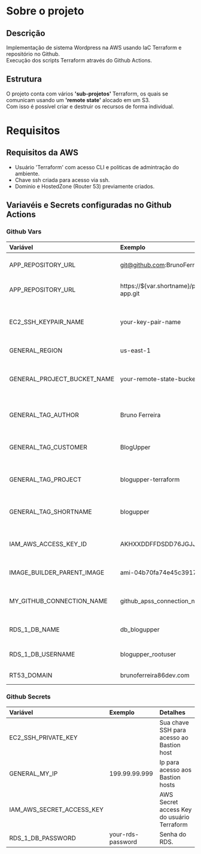 # Sobre o projeto
## Descrição
Implementação de sistema Wordpress na AWS usando IaC Terraform e repositório no 
Github.<br>
Execução dos scripts Terraform através do Github Actions.

## Estrutura
O projeto conta com vários **'sub-projetos'** Terraform, os quais se comunicam 
usando um **'remote state'** alocado em um S3.<br>
Com isso é possível criar e destruir os recursos de forma individual.

# Requisitos

## Requisitos da AWS
  - Usuário 'Terraform' com acesso CLI e politicas de admintração do ambiente. 
  - Chave ssh criada para acesso via ssh.
  - Dominio e HostedZone (Router 53) previamente criados.

## Variavéis e Secrets configuradas no Github Actions
### Github Vars
| Variável                        | Exemplo                                               | Detalhes |
| :---                            | :---                                                  | :---     |
| APP_REPOSITORY_URL              | git@github.com:BrunoFerreira10/blogupper-app.git      | Link ssh do repositório da aplicação
| APP_REPOSITORY_URL              | https://${var.shortname}/prod/github.com/BrunoFerreira10/blogupper-app.git  | Link https do repositório da aplicação
| EC2_SSH_KEYPAIR_NAME            | your-key-pair-name                                    | Nome do par de chaves usado para acesso aos Bastion Host
| GENERAL_REGION                  | us-east-1                                             | Região da implementação
| GENERAL_PROJECT_BUCKET_NAME     | your-remote-state-bucket-name                         | Nome do bucket para dados da infraestrutura e aplicação
| GENERAL_TAG_AUTHOR              | Bruno Ferreira                                        | Autor das edições - Gera Tag em todos recursos
| GENERAL_TAG_CUSTOMER            | BlogUpper                                             | Ciente do projeto - Gera Tag em todos recursos
| GENERAL_TAG_PROJECT             | blogupper-terraform                                   | Nome do projeto - Gera Tag em todos recursos
| GENERAL_TAG_SHORTNAME           | blogupper                                             | Nome curto para nomeação dos recursos
| IAM_AWS_ACCESS_KEY_ID           | AKHXXDDFFDSDD76JGJJKJ                                 | AWS Access Key Id do usuário 'Terraform'
| IMAGE_BUILDER_PARENT_IMAGE      | ami-04b70fa74e45c3917                                 | Imagem base para geração da AMI
| MY_GITHUB_CONNECTION_NAME       | github_apss_connection_name                           | Nome da conexão com o GitHub criada na console
| RDS_1_DB_NAME                   | db_blogupper                                          | Nome do banco de dados no RDS
| RDS_1_DB_USERNAME               | blogupper_rootuser                                    | Nome do usuário do RDS
| RT53_DOMAIN                     | brunoferreira86dev.com                                | Dominio da aplicação


### Github Secrets
| Variável                                | Exemplo                   | Detalhes |
| :---                                    | :---------------          | :---     |
| EC2_SSH_PRIVATE_KEY                     |                           | Sua chave SSH para acesso ao Bastion host
| GENERAL_MY_IP                           | 199.99.99.999             | Ip para acesso aos Bastion hosts
| IAM_AWS_SECRET_ACCESS_KEY               |                           | AWS Secret access Key do usuário Terraform
| RDS_1_DB_PASSWORD                       | your-rds-password         | Senha do RDS.